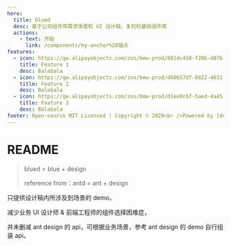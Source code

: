```yaml
---
hero:
  title: blued
  desc: 基于公司组件库需求场景和 UI 设计稿，复刻的基础组件库
  actions:
    - text: 开始
      link: /components/my-anchor%20锚点
features:
  - icon: https://gw.alipayobjects.com/zos/bmw-prod/881dc458-f20b-407b-947a-95104b5ec82b/k79dm8ih_w144_h144.png
    title: Feature 1
    desc: Balabala
  - icon: https://gw.alipayobjects.com/zos/bmw-prod/d60657df-0822-4631-9d7c-e7a869c2f21c/k79dmz3q_w126_h126.png
    title: Feature 2
    desc: Balabala
  - icon: https://gw.alipayobjects.com/zos/bmw-prod/d1ee0c6f-5aed-4a45-a507-339a4bfe076c/k7bjsocq_w144_h144.png
    title: Feature 3
    desc: Balabala
footer: Open-source MIT Licensed | Copyright © 2020<br />Powered by [dumi](https://d.umijs.org)
---
```


# README

> blued = blue + design
>
> reference from：antd = ant + design

只提供设计稿内所涉及到场景的 demo，

减少业务 UI 设计师 & 前端工程师的组件选择困难症，

并未删减 ant design 的 api，可根据业务场景，参考 ant design 的 demo 自行组装 api。
